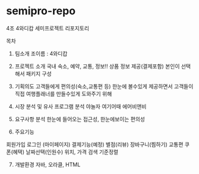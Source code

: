 # semipro-repo
4조 4와디캅 세미프로젝트 리포지토리

목차
1. 팀소개
조이름 : 4와디캅 
2. 프로젝트 소개
국내 숙소, 예약, 교통, 정보!! 
상품 정보 제공(결제포함)
본인이 선택해서 패키지 구성 
3. 기획의도
고객들에게 편의성(숙소,교통편 등) 한눈에 볼수있게 제공하면서
고객들이 직접 여행플래너를 만들수있게 도와주기 위해

4. 시장 분석 및 유사 프로그램  분석
야놀자 여기어때 에어비앤비

5. 요구사항 분석
한눈에 들어오는
접근성, 한눈에보이는
편의성
6. 주요기능

회원가입 로그인 (마이페이지)
결제기능(예정)
별점(리뷰)
장바구니(찜하기)
교통편
쿠폰(혜택)
날짜선택(인원수)
위치, 가격
검색
기준정렬

7. 개발환경
자바, 오라클, HTML

